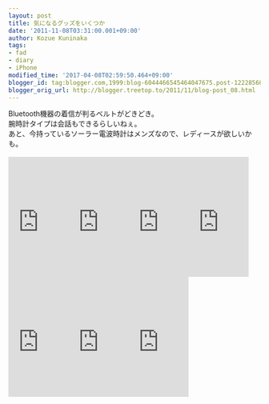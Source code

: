 ```yaml
---
layout: post
title: 気になるグッズをいくつか
date: '2011-11-08T03:31:00.001+09:00'
author: Kozue Kuninaka
tags:
- fad
- diary
- iPhone
modified_time: '2017-04-08T02:59:50.464+09:00'
blogger_id: tag:blogger.com,1999:blog-6044466545464047675.post-1222856026740199928
blogger_orig_url: http://blogger.treetop.to/2011/11/blog-post_08.html
---
```


Bluetooth機器の着信が判るベルトがどきどき。<br />腕時計タイプは会話もできるらしいねぇ。<br />あと、今持っているソーラー電波時計はメンズなので、レディースが欲しいかも。<br /><br /><iframe frameborder="0" marginheight="0" marginwidth="0" scrolling="no" src="http://rcm-jp.amazon.co.jp/e/cm?lt1=_blank&amp;bc1=FFFFFF&amp;IS2=1&amp;bg1=FFFFFF&amp;fc1=000000&amp;lc1=0000FF&amp;t=kswebconte-22&amp;o=9&amp;p=8&amp;l=as4&amp;m=amazon&amp;f=ifr&amp;ref=ss_til&amp;asins=B003C3N7MU" style="height: 240px; width: 120px;"></iframe><iframe frameborder="0" marginheight="0" marginwidth="0" scrolling="no" src="http://rcm-jp.amazon.co.jp/e/cm?lt1=_blank&amp;bc1=FFFFFF&amp;IS2=1&amp;bg1=FFFFFF&amp;fc1=000000&amp;lc1=0000FF&amp;t=kswebconte-22&amp;o=9&amp;p=8&amp;l=as4&amp;m=amazon&amp;f=ifr&amp;ref=ss_til&amp;asins=B003K9Z0US" style="height: 240px; width: 120px;"></iframe><iframe frameborder="0" marginheight="0" marginwidth="0" scrolling="no" src="http://rcm-jp.amazon.co.jp/e/cm?lt1=_blank&amp;bc1=FFFFFF&amp;IS2=1&amp;bg1=FFFFFF&amp;fc1=000000&amp;lc1=0000FF&amp;t=kswebconte-22&amp;o=9&amp;p=8&amp;l=as4&amp;m=amazon&amp;f=ifr&amp;ref=ss_til&amp;asins=B003APVP74" style="height: 240px; width: 120px;"></iframe><iframe frameborder="0" marginheight="0" marginwidth="0" scrolling="no" src="http://rcm-jp.amazon.co.jp/e/cm?lt1=_blank&amp;bc1=FFFFFF&amp;IS2=1&amp;bg1=FFFFFF&amp;fc1=000000&amp;lc1=0000FF&amp;t=kswebconte-22&amp;o=9&amp;p=8&amp;l=as4&amp;m=amazon&amp;f=ifr&amp;ref=ss_til&amp;asins=B004FE27EE" style="height: 240px; width: 120px;"></iframe><br /><iframe src="http://rcm-jp.amazon.co.jp/e/cm?lt1=_blank&bc1=FFFFFF&IS2=1&bg1=FFFFFF&fc1=000000&lc1=0000FF&t=kswebconte-22&o=9&p=8&l=as4&m=amazon&f=ifr&ref=ss_til&asins=B004DHBAOQ" style="width:120px;height:240px;" scrolling="no" marginwidth="0" marginheight="0" frameborder="0"></iframe><iframe frameborder="0" marginheight="0" marginwidth="0" scrolling="no" src="http://rcm-jp.amazon.co.jp/e/cm?lt1=_blank&amp;bc1=FFFFFF&amp;IS2=1&amp;bg1=FFFFFF&amp;fc1=000000&amp;lc1=0000FF&amp;t=kswebconte-22&amp;o=9&amp;p=8&amp;l=as4&amp;m=amazon&amp;f=ifr&amp;ref=ss_til&amp;asins=B004L2JVO4" style="height: 240px; width: 120px;"></iframe><iframe src="http://rcm-jp.amazon.co.jp/e/cm?lt1=_blank&bc1=FFFFFF&IS2=1&bg1=FFFFFF&fc1=000000&lc1=0000FF&t=kswebconte-22&o=9&p=8&l=as4&m=amazon&f=ifr&ref=ss_til&asins=B000QUEQRC" style="width:120px;height:240px;" scrolling="no" marginwidth="0" marginheight="0" frameborder="0"></iframe>